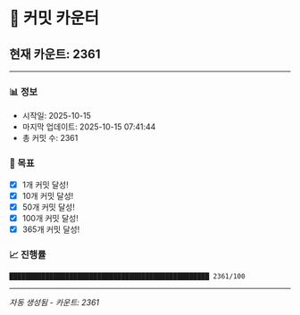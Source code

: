 # 🔢 커밋 카운터

## 현재 카운트: 2361

---

### 📊 정보
- 시작일: 2025-10-15
- 마지막 업데이트: 2025-10-15 07:41:44
- 총 커밋 수: 2361

### 🎯 목표
- [x] 1개 커밋 달성!
- [x] 10개 커밋 달성!
- [x] 50개 커밋 달성!
- [x] 100개 커밋 달성!
- [x] 365개 커밋 달성!

### 📈 진행률
```
██████████████████████████████████████████████████ 2361/100
```

---
*자동 생성됨 - 카운트: 2361*
